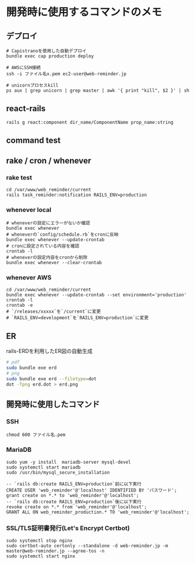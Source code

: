 # 開発時に使用するコマンドのメモ

## デプロイ

```zsh:local
# Capistranoを使用した自動デプロイ
bundle exec cap production deploy

# AWSにSSH接続
ssh -i ファイル名x.pem ec2-user@web-reminder.jp
```

```zsh:AWS
# unicornプロセスkill
ps aux | grep unicorn | grep master | awk '{ print "kill", $2 }' | sh
```

## react-rails

```zsh:local
rails g react:component dir_name/ComponentName prop_name:string
```

## command test



## rake / cron / whenever

### rake test
```zsh:AWS
cd /var/www/web_reminder/current
rails task_reminder:notification RAILS_ENV=production
```

### whenever local

```zsh:local
# wheneverの設定にエラーがないか確認
bundle exec whenever
# wheneverの`config/schedule.rb`をcronに反映
bundle exec whenever --update-crontab
# cronに設定されている内容を確認
crontab -l
# wheneverの設定内容をcronから削除
bundle exec whenever --clear-crontab
```

### whenever AWS

```zsh:AWS
cd /var/www/web_reminder/current
bundle exec whenever --update-crontab --set environment='production'
crontab -l
crontab -e
# `/releases/xxxxx`を`/current`に変更
# `RAILS_ENV=development`を`RAILS_ENV=production`に変更
```

## ER

rails-ERDを利用したER図の自動生成

```zsh
# pdf
sudo bundle exe erd
# png
sudo bundle exe erd --filetype=dot
dot -Tpng erd.dot > erd.png
```

## 開発時に使用したコマンド

### SSH

```zsh:local
chmod 600 ファイル名.pem
```

### MariaDB

```zsh:AWS
sudo yum -y install  mariadb-server mysql-devel
sudo systemctl start mariadb
sudo /usr/bin/mysql_secure_installation
```

```sql:AWS
-- `rails db:create RAILS_ENV=production`前に以下実行
CREATE USER 'web_reminder'@'localhost' IDENTIFIED BY 'パスワード';
grant create on *.* to 'web_reminder'@'localhost';
-- `rails db:create RAILS_ENV=production`後に以下実行
revoke create on *.* from 'web_reminder'@'localhost';
GRANT ALL ON web_reminder_production.* TO 'web_reminder'@'localhost';
```

### SSL/TLS証明書発行(Let's Encrypt Certbot)

```zsh:AWS
sudo systemctl stop nginx
sudo certbot-auto certonly --standalone -d web-reminder.jp -m master@web-reminder.jp --agree-tos -n
sudo systemctl start nginx
```
